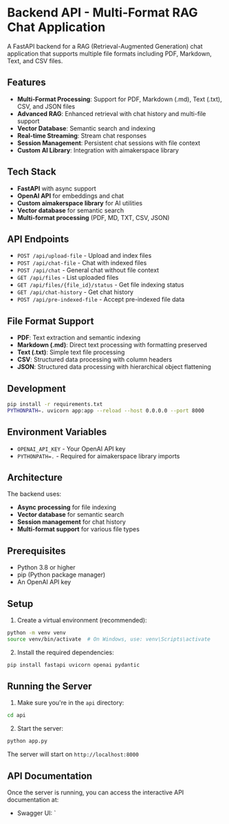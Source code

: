 # Backend API - Multi-Format RAG Chat Application

A FastAPI backend for a RAG (Retrieval-Augmented Generation) chat application that supports multiple file formats including PDF, Markdown, Text, and CSV files.

## Features

- **Multi-Format Processing**: Support for PDF, Markdown (.md), Text (.txt), CSV, and JSON files
- **Advanced RAG**: Enhanced retrieval with chat history and multi-file support
- **Vector Database**: Semantic search and indexing
- **Real-time Streaming**: Stream chat responses
- **Session Management**: Persistent chat sessions with file context
- **Custom AI Library**: Integration with aimakerspace library

## Tech Stack

- **FastAPI** with async support
- **OpenAI API** for embeddings and chat
- **Custom aimakerspace library** for AI utilities
- **Vector database** for semantic search
- **Multi-format processing** (PDF, MD, TXT, CSV, JSON)

## API Endpoints

- `POST /api/upload-file` - Upload and index files
- `POST /api/chat-file` - Chat with indexed files
- `POST /api/chat` - General chat without file context
- `GET /api/files` - List uploaded files
- `GET /api/files/{file_id}/status` - Get file indexing status
- `GET /api/chat-history` - Get chat history
- `POST /api/pre-indexed-file` - Accept pre-indexed file data

## File Format Support

- **PDF**: Text extraction and semantic indexing
- **Markdown (.md)**: Direct text processing with formatting preserved
- **Text (.txt)**: Simple text file processing
- **CSV**: Structured data processing with column headers
- **JSON**: Structured data processing with hierarchical object flattening

## Development

```bash
pip install -r requirements.txt
PYTHONPATH=. uvicorn app:app --reload --host 0.0.0.0 --port 8000
```

## Environment Variables

- `OPENAI_API_KEY` - Your OpenAI API key
- `PYTHONPATH=.` - Required for aimakerspace library imports

## Architecture

The backend uses:
- **Async processing** for file indexing
- **Vector database** for semantic search
- **Session management** for chat history
- **Multi-format support** for various file types

## Prerequisites

- Python 3.8 or higher
- pip (Python package manager)
- An OpenAI API key

## Setup

1. Create a virtual environment (recommended):
```bash
python -m venv venv
source venv/bin/activate  # On Windows, use: venv\Scripts\activate
```

2. Install the required dependencies:
```bash
pip install fastapi uvicorn openai pydantic
```

## Running the Server

1. Make sure you're in the `api` directory:
```bash
cd api
```

2. Start the server:
```bash
python app.py
```

The server will start on `http://localhost:8000`

## API Documentation

Once the server is running, you can access the interactive API documentation at:
- Swagger UI: `